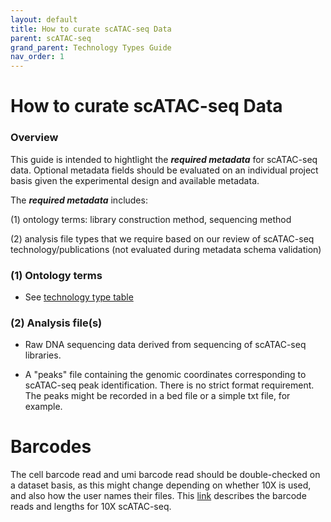 ```yaml
---
layout: default
title: How to curate scATAC-seq Data
parent: scATAC-seq
grand_parent: Technology Types Guide
nav_order: 1
---
```


# How to curate scATAC-seq Data

### Overview

This guide is intended to hightlight the ***required metadata*** for scATAC-seq data. Optional metadata fields should be evaluated on an individual project basis given the experimental design and available metadata.

The ***required metadata*** includes:

(1) ontology terms: library construction method, sequencing method

(2) analysis file types that we require based on our review of scATAC-seq technology/publications (not evaluated during metadata schema validation)

### (1) Ontology terms

- See [technology type table](https://github.com/ebi-ait/hca-ebi-wrangler-central/blob/master/docs/technology_types_guide/technology_types_table.md)

### (2) Analysis file(s)

- Raw DNA sequencing data derived from sequencing of scATAC-seq libraries.

- A "peaks" file containing the genomic coordinates corresponding to scATAC-seq peak identification. There is no strict format requirement. The peaks might be recorded in a bed file or a simple txt file, for example.

# Barcodes

The cell barcode read and umi barcode read should be double-checked on a dataset basis, as this might change depending on whether 10X is used, and also how the user names their files. This [link](https://divingintogeneticsandgenomics.rbind.io/post/understand-10x-scrnaseq-and-scatac-fastqs/) describes the barcode reads and lengths for 10X scATAC-seq.
